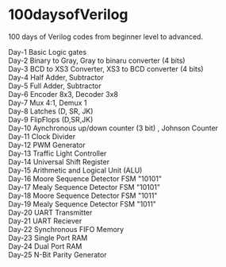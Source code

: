 # 100daysofVerilog
100 days of Verilog codes from beginner level to advanced.

Day-1 Basic Logic gates  
Day-2 Binary to Gray, Gray to binaru converter (4 bits)  
Day-3 BCD to XS3 Converter, XS3 to BCD converter (4 bits)  
Day-4 Half Adder, Subtractor  
Day-5 Full Adder, Subtractor  
Day-6 Encoder 8x3, Decoder 3x8  
Day-7 Mux 4:1, Demux 1  
Day-8 Latches (D, SR, JK)  
Day-9 FlipFlops (D,SR,JK)  
Day-10 Aynchronous up/down counter (3 bit) , Johnson Counter  
Day-11 Clock Divider  
Day-12 PWM Generator  
Day-13 Traffic Light Controller  
Day-14 Universal Shift Register  
Day-15 Arithmetic and Logical Unit (ALU)  
Day-16 Moore Sequence Detector FSM "10101"  
Day-17 Mealy Sequence Detector FSM "10101"   
Day-18 Moore Sequence Detector FSM "1011"  
Day-19 Mealy Sequence Detector FSM "1011"  
Day-20 UART Transmitter  
Day-21 UART Reciever  
Day-22 Synchronous FIFO Memory  
Day-23 Single Port RAM  
Day-24 Dual Port RAM  
Day-25 N-Bit Parity Generator  
